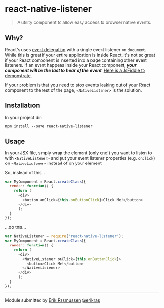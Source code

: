 react-native-listener
=====================

> A utility component to allow easy access to browser native events.

## Why?

React's uses [event delegation](https://facebook.github.io/react/docs/interactivity-and-dynamic-uis.html#under-the-hood-autobinding-and-event-delegation)
with a single event listener on `document`. While this is great if your entire application is inside React,
it's not so great if your React component is inserted into a page containing other event listeners. If an
event happens inside your React component, _**your component will be the last to hear of the event**_.
[Here is a JsFiddle to demonstrate](http://jsfiddle.net/erikras/bL5br9nb/).

If your problem is that you need to stop events leaking out of your React component to the rest of the page,
`<NativeListener>` is the solution.

## Installation

In your project dir:

```shell
npm install --save react-native-listener
```

## Usage

In your JSX file, simply wrap the element (only one!) you want to listen to with `<NativeListener>` and
put your event listener properties (e.g. `onClick`) on `<NativeListener>` instead of on your element.

So, instead of this...

```js
var MyComponent = React.createClass({
  render: function() {
    return (
      <div>
        <button onClick={this.onButtonClick}>Click Me!</button>
      </div>
      );
  }
});
```
...do this...

```js
var NativeListener = require('react-native-listener');
var MyComponent = React.createClass({
  render: function() {
    return (
      <div>
        <NativeListener onClick={this.onButtonClick}>
          <button>Click Me!</button>
        </NativeListener>
      </div>
      );
  }
});
```

---

Module submitted by [Erik Rasmussen](http://erikras.com/) [@erikras](https://twitter.com/erikras)